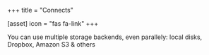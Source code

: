 +++
title = "Connects"

[asset]
  icon = "fas fa-link"
+++

You can use multiple storage backends, even parallely: local disks, Dropbox, Amazon S3 & others
